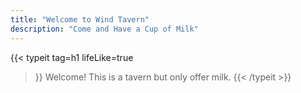 ```yaml
---
title: "Welcome to Wind Tavern"
description: "Come and Have a Cup of Milk"
---
```


{{< typeit 
  tag=h1
  lifeLike=true
>}}
Welcome! This is a tavern but only offer milk.
{{< /typeit >}}

